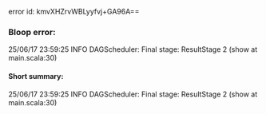 error id: kmvXHZrvWBLyyfvj+GA96A==
### Bloop error:

25/06/17 23:59:25 INFO DAGScheduler: Final stage: ResultStage 2 (show at main.scala:30)
#### Short summary: 

25/06/17 23:59:25 INFO DAGScheduler: Final stage: ResultStage 2 (show at main.scala:30)
